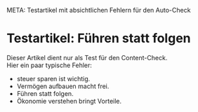META: Testartikel mit absichtlichen Fehlern für den Auto-Check

# Testartikel: Führen statt folgen

Dieser Artikel dient nur als Test für den Content-Check.  
Hier ein paar typische Fehler:

- steuer sparen ist wichtig.  
- Vermögen aufbauen macht frei.  
- Führen statt folgen.  
- Ökonomie verstehen bringt Vorteile.  
